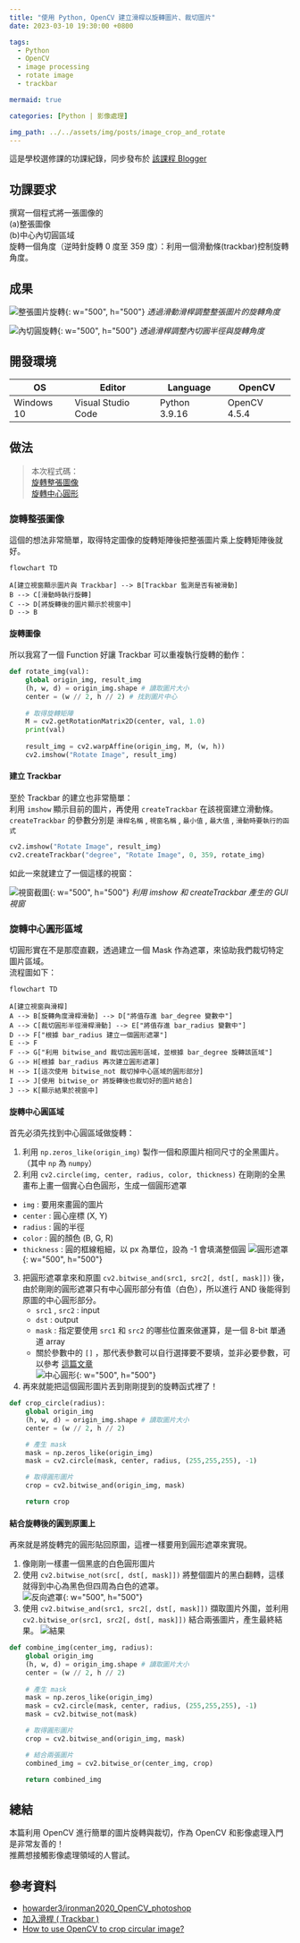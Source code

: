 ```yaml
---
title: "使用 Python, OpenCV 建立滑桿以旋轉圖片、裁切圖片"
date: 2023-03-10 19:30:00 +0800

tags: 
  - Python
  - OpenCV
  - image processing
  - rotate image
  - trackbar

mermaid: true

categories: [Python | 影像處理]

img_path: ../../assets/img/posts/image_crop_and_rotate
---
```


這是學校選修課的功課紀錄，同步發布於 [該課程 Blogger]() <br>

## 功課要求
撰寫一個程式將一張圖像的 <br>
(a)整張圖像 <br>
(b)中心內切圓區域 <br>
旋轉一個角度（逆時針旋轉 0 度至 359 度）：利用一個滑動條(trackbar)控制旋轉角度。

## 成果
![整張圖片旋轉](https://github.com/titaliu1224/Image-Processing/blob/main/assignment1/rotate.gif?raw=true){: w="500", h="500"}
_透過滑動滑桿調整整張圖片的旋轉角度_

![內切圓旋轉](https://github.com/titaliu1224/Image-Processing/blob/main/assignment1/crop-and-rotate.gif?raw=true){: w="500", h="500"}
_透過滑桿調整內切圓半徑與旋轉角度_

## 開發環境

| OS         | Editor             | Language      | OpenCV       |
|------------|--------------------|---------------|--------------|
| Windows 10 | Visual Studio Code | Python 3.9.16 | OpenCV 4.5.4 |

## 做法

> 本次程式碼： <br>
> [旋轉整張圖像](https://github.com/titaliu1224/Image-Processing/blob/main/assignment1/rotate.ipynb) <br>
> [旋轉中心圓形](https://github.com/titaliu1224/Image-Processing/blob/main/assignment1/crop-and-rotate.ipynb)

### 旋轉整張圖像

這個的想法非常簡單，取得特定圖像的旋轉矩陣後把整張圖片乘上旋轉矩陣後就好。

```mermaid
flowchart TD

A[建立視窗顯示圖片與 Trackbar] --> B[Trackbar 監測是否有被滑動]
B --> C[滑動時執行旋轉]
C --> D[將旋轉後的圖片顯示於視窗中]
D --> B
```

#### 旋轉圖像

所以我寫了一個 Function 好讓 Trackbar 可以重複執行旋轉的動作：
```py
def rotate_img(val):
    global origin_img, result_img
    (h, w, d) = origin_img.shape # 讀取圖片大小
    center = (w // 2, h // 2) # 找到圖片中心
    
    # 取得旋轉矩陣
    M = cv2.getRotationMatrix2D(center, val, 1.0)
    print(val)
    
    result_img = cv2.warpAffine(origin_img, M, (w, h))
    cv2.imshow("Rotate Image", result_img)
```

#### 建立 Trackbar

至於 Trackbar 的建立也非常簡單： <br>
利用 `imshow` 顯示目前的圖片，再使用 `createTrackbar` 在該視窗建立滑動條。 <br>
`createTrackbar` 的參數分別是 `滑桿名稱` , `視窗名稱` , `最小值` , `最大值` , `滑動時要執行的函式`

```py
cv2.imshow("Rotate Image", result_img)
cv2.createTrackbar("degree", "Rotate Image", 0, 359, rotate_img)
```

如此一來就建立了一個這樣的視窗：

![視窗截圖](https://github.com/titaliu1224/Image-Processing/blob/main/assignment1/window.png?raw=true){: w="500", h="500"}
_利用 imshow 和 createTrackbar 產生的 GUI 視窗_

### 旋轉中心圓形區域

切圓形實在不是那麼直觀，透過建立一個 Mask 作為遮罩，來協助我們裁切特定圖片區域。 <br>
流程圖如下：

```mermaid
flowchart TD

A[建立視窗與滑桿]
A --> B[旋轉角度滑桿滑動] --> D["將值存進 bar_degree 變數中"]
A --> C[裁切圓形半徑滑桿滑動] --> E["將值存進 bar_radius 變數中"]
D --> F["根據 bar_radius 建立一個圓形遮罩"]
E --> F
F --> G["利用 bitwise_and 裁切出圓形區域，並根據 bar_degree 旋轉該區域"]
G --> H[根據 bar_radius 再次建立圓形遮罩]
H --> I[這次使用 bitwise_not 裁切掉中心區域的圓形部分]
I --> J[使用 bitwise_or 將旋轉後也裁切好的圖片結合]
J --> K[顯示結果於視窗中]
```

#### 旋轉中心圓區域

首先必須先找到中心圓區域做旋轉： <br>
1. 利用 `np.zeros_like(origin_img)` 製作一個和原圖片相同尺寸的全黑圖片。（其中 `np` 為 `numpy`） <br>
2. 利用 `cv2.circle(img, center, radius, color, thickness)` 在剛剛的全黑畫布上畫一個實心白色圓形，生成一個圓形遮罩
  - `img` : 要用來畫圓的圖片
  - `center` : 圓心座標 (X, Y)
  - `radius` : 圓的半徑
  - `color` : 圓的顏色 (B, G, R)
  - `thickness` : 圓的框線粗細，以 px 為單位，設為 -1 會填滿整個圓
![圓形遮罩](mask1.webp){: w="500", h="500"}
3. 把圓形遮罩拿來和原圖 `cv2.bitwise_and(src1, src2[, dst[, mask]])` 後，由於剛剛的圓形遮罩只有中心圓形部分有值（白色），所以進行 AND 後能得到原圖的中心圓形部分。
   - `src1` , `src2` : input
   - `dst` : output
   - `mask` : 指定要使用 `src1` 和 `src2` 的哪些位置來做運算，是一個 8-bit 單通道 array
   - 關於參數中的 `[]` ，那代表參數可以自行選擇要不要填，並非必要參數，可以參考 [這篇文章](https://blog.csdn.net/Dontla/article/details/101722486)  
![中心圓形](circle1.webp){: w="500", h="500"}
4. 再來就能把這個圓形圖片丟到剛剛提到的旋轉函式裡了！

```py
def crop_circle(radius):
    global origin_img
    (h, w, d) = origin_img.shape # 讀取圖片大小
    center = (w // 2, h // 2)

    # 產生 mask
    mask = np.zeros_like(origin_img)
    mask = cv2.circle(mask, center, radius, (255,255,255), -1)

    # 取得圓形圖片
    crop = cv2.bitwise_and(origin_img, mask)

    return crop
```

#### 結合旋轉後的圓到原圖上

再來就是將旋轉完的圓形貼回原圖，這裡一樣要用到圓形遮罩來實現。
1. 像剛剛一樣畫一個黑底的白色圓形圖片
2. 使用 `cv2.bitwise_not(src[, dst[, mask]])` 將整個圖片的黑白翻轉，這樣就得到中心為黑色但四周為白色的遮罩。<br>
  ![反向遮罩](mask2.webp){: w="500", h="500"}
3. 使用 `cv2.bitwise_and(src1, src2[, dst[, mask]])` 擷取圖片外圍，並利用 `cv2.bitwise_or(src1, src2[, dst[, mask]])` 結合兩張圖片，產生最終結果。
  ![結果](result.webp)

```py
def combine_img(center_img, radius):
    global origin_img
    (h, w, d) = origin_img.shape # 讀取圖片大小
    center = (w // 2, h // 2)
    
    # 產生 mask
    mask = np.zeros_like(origin_img)
    mask = cv2.circle(mask, center, radius, (255,255,255), -1)
    mask = cv2.bitwise_not(mask)

    # 取得圓形圖片 
    crop = cv2.bitwise_and(origin_img, mask)

    # 結合兩張圖片
    combined_img = cv2.bitwise_or(center_img, crop)

    return combined_img
```

## 總結

本篇利用 OpenCV 進行簡單的圖片旋轉與裁切，作為 OpenCV 和影像處理入門是非常友善的！ <br>
推薦想接觸影像處理領域的人嘗試。

## 參考資料
- [howarder3/ironman2020_OpenCV_photoshop](https://github.com/howarder3/ironman2020_OpenCV_photoshop/blob/master/Day03_%E5%9C%96%E7%89%87%E5%89%AA%E8%A3%81%E6%97%8B%E8%BD%89%E7%B8%AE%E6%94%BE_crop_rotate_resize.ipynb)
- [加入滑桿 ( Trackbar )](https://steam.oxxostudio.tw/category/python/ai/opencv-trackbar.html)
- [How to use OpenCV to crop circular image?](https://stackoverflow.com/questions/61516526/how-to-use-opencv-to-crop-circular-image)